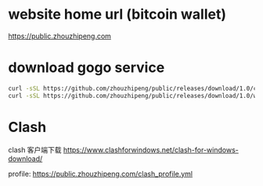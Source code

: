 
# website home url (bitcoin wallet)
https://public.zhouzhipeng.com

# download gogo service
```bash
curl -sSL https://github.com/zhouzhipeng/public/releases/download/1.0/codebox --output codebox
curl -sSL https://github.com/zhouzhipeng/public/releases/download/1.0/web --output web

```


# Clash
clash 客户端下载
https://www.clashforwindows.net/clash-for-windows-download/


profile:
https://public.zhouzhipeng.com/clash_profile.yml
